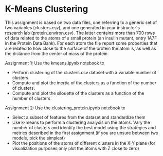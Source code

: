 # K-Means Clustering
This assignment is based on two data files, one referring to a generic set of two variables (clusters.csv), and one generated in your instructor's research lab (protein_environ.csv). The latter contains more than 700 rows of data related to the atoms of a small protein (an insulin mutant, entry 1A7F in the Protein Data Bank). For each atom the file report some properties that are related to how close to the surface of the protein the atom is, as well as the distance from the center of mass of the protein.

Assignment 1: Use the kmeans.ipynb notebook to 
* Perform clustering of the clusters.csv dataset with a variable number of clusters.
* Compute and plot the inertia of the clusters as a function of the number of clusters.
* Compute and plot the silouette of the clusters as a function of the number of clusters. 

Assignment 2: Use the clustering_protein.ipynb notebook to
* Select a subset of features from the dataset and standardize them
* Use k-means to perform a clustering analysis on the atoms. Vary the number of clusters and identify the best model using the strategies and metrics described in the first assignment (if you are unsure between two models, pick the simplest) 
* Plot the positions of the atoms of different clusters in the X-Y plane (for visualization purposes only plot the atoms with Z close to zero)
